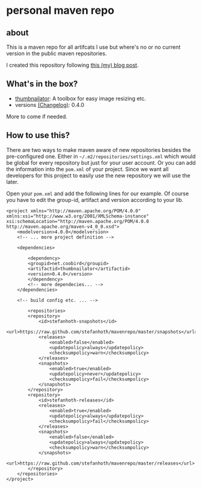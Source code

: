 # personal maven repo

## about
This is a maven repo for all artifcats I use but where's no or no current version in the public maven repositories.

I created this repository following [this (my) blog post](http://coffeecoders.de/2011/09/using-github-as-a-personal-maven-repository/).

## What's in the box?

- [thumbnailator](http://code.google.com/p/thumbnailator/): A toolbox for easy image resizing etc.
 - versions [(Changelog)](http://code.google.com/p/thumbnailator/wiki/Changes): 0.4.0

More to come if needed.

## How to use this?

There are two ways to make maven aware of new repositories besides the pre-configured one. Either in `~/.m2/repositories/settings.xml` which would be global for every repository but just for your user account. Or you can add the information into the `pom.xml` of your project. Since we want all developers for this project to easily use the new repository we will use the later.

Open your `pom.xml` and add the following lines for our example. Of course you have to edit the group-id, artifact and version according to your lib.

	<project xmlns="http://maven.apache.org/POM/4.0.0" xmlns:xsi="http://www.w3.org/2001/XMLSchema-instance" xsi:schemaLocation="http://maven.apache.org/POM/4.0.0 http://maven.apache.org/maven-v4_0_0.xsd">
	    <modelversion>4.0.0</modelversion>
	    <!-- ... more project definition -->
	 
	    <dependencies>
	 
	        <dependency>
			<groupid>net.coobird</groupid>
			<artifactid>thumbnailator</artifactid>
			<version>0.4.0</version>
	        </dependency>
	        <!-- more dependecies... -->
	    </dependencies>
	 
	    <!-- build config etc. ... -->
	 
	    	<repositories>
			<repository>
				<id>stefanhoth-snapshots</id>
				<url>https://raw.github.com/stefanhoth/mavenrepo/master/snapshots</url>
				<releases>
					<enabled>false</enabled>
					<updatepolicy>always</updatepolicy>
					<checksumpolicy>warn</checksumpolicy>
				</releases>
				<snapshots>
					<enabled>true</enabled>
					<updatepolicy>never</updatepolicy>
					<checksumpolicy>fail</checksumpolicy>
				</snapshots>
			</repository>
			<repository>
				<id>stefanhoth-releases</id>
				<releases>
					<enabled>true</enabled>
					<updatepolicy>always</updatepolicy>
					<checksumpolicy>fail</checksumpolicy>
				</releases>
				<snapshots>
					<enabled>false</enabled>
					<updatepolicy>always</updatepolicy>
					<checksumpolicy>warn</checksumpolicy>
				</snapshots>
				<url>https://raw.github.com/stefanhoth/mavenrepo/master/releases</url>
			</repository>
		</repositories>
	</project>
